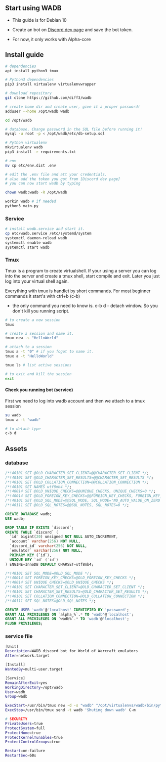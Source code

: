 ## Start using WADB



- This guide is for Debian 10

- Create an bot on [Discord dev page](https://discord.com/developers/applications) and save the bot token.

- For now, it only works with Alpha-core



## Install guide



```Bash
# dependencies
apt install python3 tmux

# Python3 dependencies
pip3 install virtualenv virtualenvwrapper

# download repository
git clone https://github.com/diff3/wadb

# create home dir and create user, give it a proper password!
adduser --home /opt/wadb wadb

cd /opt/wadb

# database. Change password in the SQL file before running it!
mysql -u root -p < /opt/wadb/etc/db-setup.sql

# Python virtualenv
mkvirtualenv wadb
pip3 install -r requirements.txt

# env
mv cp etc/env.dist .env

# edit the .env file and att your credentials.
# also add the token you got from [Discord dev page]
# you can now start wadb by typing

chown wadb:wadb -R /opt/wadb

workin wadb # if needed
python3 main.py
```



### Service



```Bash
# install wadb.service and start it.
cp etc/wadb.service /etc/systemd/system
systemctl daemon-reload wadb
systemctl enable wadb
systemctl start wadb
```



### Tmux



Tmux is a program to create virtualshell. If your using a server you can log into the server and create a tmux shell, start compile and exit. Later you just log into your virtual shell again.



Everything with tmux is handlet by short commands. For most beginner commands it start's with ctrl+b (c-b)

- the only command you need to know is. c-b d - detach window. So you don't kill you running script.



```bash
# to create a new session
tmux

# create a session and name it.
tmux new -s "HelloWorld"

# attach to a session
tmux a -t "0" # if you fogot to name it.
tmux a -t "HelloWorld"

tmux ls # list active sessions

# to exit and kill the session
exit
```



#### Check you running bot (service)



First we need to log into wadb account and then we attach to a tmux session

```bash
su wadb
tmux a -t "wadb"

# to detach type
c-b d
```





## Assets

### database

```sql
/*!40101 SET @OLD_CHARACTER_SET_CLIENT=@@CHARACTER_SET_CLIENT */;
/*!40101 SET @OLD_CHARACTER_SET_RESULTS=@@CHARACTER_SET_RESULTS */;
/*!40101 SET @OLD_COLLATION_CONNECTION=@@COLLATION_CONNECTION */;
/*!40101 SET NAMES utf8mb4 */;
/*!40014 SET @OLD_UNIQUE_CHECKS=@@UNIQUE_CHECKS, UNIQUE_CHECKS=0 */;
/*!40014 SET @OLD_FOREIGN_KEY_CHECKS=@@FOREIGN_KEY_CHECKS, FOREIGN_KEY_CHECKS=0 */;
/*!40101 SET @OLD_SQL_MODE=@@SQL_MODE, SQL_MODE='NO_AUTO_VALUE_ON_ZERO' */;
/*!40111 SET @OLD_SQL_NOTES=@@SQL_NOTES, SQL_NOTES=0 */;

CREATE DATABASE wadb;
USE wadb;

DROP TABLE IF EXISTS `discord`;
CREATE TABLE `discord` (
  `id` bigint(20) unsigned NOT NULL AUTO_INCREMENT,
  `account` varchar(256) NOT NULL,
  `discord_id` varchar(256) NOT NULL,
  `emulator` varchar(256) NOT NULL,
  PRIMARY KEY (`id`),
  UNIQUE KEY `id` (`id`)
) ENGINE=InnoDB DEFAULT CHARSET=utf8mb4;

/*!40101 SET SQL_MODE=@OLD_SQL_MODE */;
/*!40014 SET FOREIGN_KEY_CHECKS=@OLD_FOREIGN_KEY_CHECKS */;
/*!40014 SET UNIQUE_CHECKS=@OLD_UNIQUE_CHECKS */;
/*!40101 SET CHARACTER_SET_CLIENT=@OLD_CHARACTER_SET_CLIENT */;
/*!40101 SET CHARACTER_SET_RESULTS=@OLD_CHARACTER_SET_RESULTS */;
/*!40101 SET COLLATION_CONNECTION=@OLD_COLLATION_CONNECTION */;
/*!40111 SET SQL_NOTES=@OLD_SQL_NOTES */;

CREATE USER 'wadb'@'localhost' IDENTIFIED BY 'password';
GRANT ALL PRIVILEGES ON `alpha_%`.* TO 'wadb'@'localhost';
GRANT ALL PRIVILEGES ON `wadb%`.* TO 'wadb'@'localhost';
FLUSH PRIVILEGES;
```



### service file

```Bash
[Unit]
Description=WADB discord bot for World of Warcraft emulators
After=network.target

[Install]
WantedBy=multi-user.target

[Service]
RemainAfterExit=yes
WorkingDirectory=/opt/wadb
User=wadb
Group=wadb

ExecStart=/usr/bin/tmux new -d -s "wadb" "/opt/virtualenvs/wadb/bin/python3 main.py"
ExecStop=/usr/bin/tmux send -t wadb 'Shuting down wadb' C-m

# SECURITY
PrivateUsers=true
ProtectSystem=full
ProtectHome=true
ProtectKernelTunables=true
ProtectControlGroups=true

Restart=on-failure
RestartSec=60s
```
